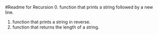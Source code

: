 #Readme for Recursion
0. function that prints a string followed by a new line.
1. function that prints a string in reverse.
2. function that returns the length of a string. 
